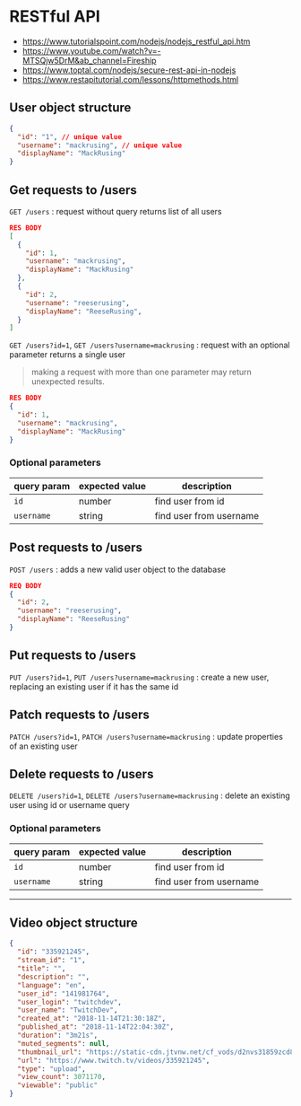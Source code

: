 # RESTful API

- <https://www.tutorialspoint.com/nodejs/nodejs_restful_api.htm>
- <https://www.youtube.com/watch?v=-MTSQjw5DrM&ab_channel=Fireship>
- <https://www.toptal.com/nodejs/secure-rest-api-in-nodejs>
- <https://www.restapitutorial.com/lessons/httpmethods.html>

## User object structure

```json
{
  "id": "1", // unique value
  "username": "mackrusing", // unique value
  "displayName": "MackRusing"
}
```

## Get requests to /users

`GET /users`
: request without query returns list of all users

```json
RES BODY
[
  {
    "id": 1,
    "username": "mackrusing",
    "displayName": "MackRusing"
  },
  {
    "id": 2,
    "username": "reeserusing",
    "displayName": "ReeseRusing",
  }
]
```

`GET /users?id=1`, `GET /users?username=mackrusing`
: request with an optional parameter returns a single user

> making a request with more than one parameter may return unexpected results.

```json
RES BODY
{
  "id": 1,
  "username": "mackrusing",
  "displayName": "MackRusing"
}
```

### Optional parameters

| query param | expected value | description             |
| ----------- | -------------- | ----------------------- |
| `id`        | number         | find user from id       |
| `username`  | string         | find user from username |

## Post requests to /users

`POST /users`
: adds a new valid user object to the database

```json
REQ BODY
{
  "id": 2,
  "username": "reeserusing",
  "displayName": "ReeseRusing"
}
```

## Put requests to /users

`PUT /users?id=1`, `PUT /users?username=mackrusing`
: create a new user, replacing an existing user if it has the same id

## Patch requests to /users

`PATCH /users?id=1`, `PATCH /users?username=mackrusing`
: update properties of an existing user

## Delete requests to /users

`DELETE /users?id=1`, `DELETE /users?username=mackrusing`
: delete an existing user using id or username query

### Optional parameters

| query param | expected value | description             |
| ----------- | -------------- | ----------------------- |
| `id`        | number         | find user from id       |
| `username`  | string         | find user from username |

---

## Video object structure

```json
{
  "id": "335921245",
  "stream_id": "1",
  "title": "",
  "description": "",
  "language": "en",
  "user_id": "141981764",
  "user_login": "twitchdev",
  "user_name": "TwitchDev",
  "created_at": "2018-11-14T21:30:18Z",
  "published_at": "2018-11-14T22:04:30Z",
  "duration": "3m21s",
  "muted_segments": null,
  "thumbnail_url": "https://static-cdn.jtvnw.net/cf_vods/d2nvs31859zcd8/twitchdev/335921245/ce0f3a7f-57a3-4152-bc06-0c6610189fb3/thumb/index-0000000000-%{width}x%{height}.jpg",
  "url": "https://www.twitch.tv/videos/335921245",
  "type": "upload",
  "view_count": 3071170,
  "viewable": "public"
}
```
